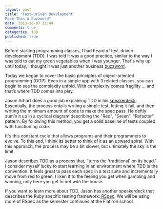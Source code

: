 ```yaml
---
layout: post
title: "Test-Driven Development:
More Than A Buzzword"
date: 2013-10-07 21:44
comments: true
categories: TDD
published: true
---
```


Before starting programming classes, I had heard of test-driven development (TDD). I was told it was a good practice, similar to the way I was told to eat my green vegetables when I was younger. That's why up until today, I thought it was just another business <a href="http://unsuck-it.com/high-level-overview/" target="_blank">buzzword</a>.

Today we began to cover the basic principles of object-oriented programming (OOP). Even in a simple app with 3 related classes, you can begin to see the complexity unfold. With complexity comes fragility ... and that’s where TDD comes into play.

Jason Arhart does a good job explaining TDD in his <a href="https://speakerdeck.com/lvrug/introduction-to-tdd-jason-arhart" target="_blank">speakerdeck</a>. Essentially, the process entails writing a simple test, letting it fail, and then writing the minimum amount of code to make the spec pass. He deftly sum's it up in a cyclical diagram describing the "Red", "Green", "Refactor" pattern. By following this method, you get a solid baseline of tests coupled with functioning code. 

It's this constant cycle that allows programs and their programmers to evolve. To this end, I think its better to think of it as an upward spiral. With this approach, the process may be a bit slower, but ultimately the sky is the limit. 

Jason describes TDD as a process that, "turns the 'traditional' on its head." I consider myself lucky to start learning in an environment where TDD is the convention. It feels great to pass each spec in a test suite and incrementally move from red to green. I liken it to the feeling you get when gambling and winning, only here you get to bet *with* the house.

If you want to learn more about TDD, Jason has another speakerdeck that describes the Ruby specific testing framework:<a href="https://speakerdeck.com/lvrug/rspec-for-beginners-jason-arhart" target="_blank"> RSpec</a>. We will be using more of RSpec as the semester continues at the Flatiron school.
